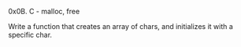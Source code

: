 0x0B. C - malloc, free

Write a function that creates an array of chars, and initializes it with a specific char.
